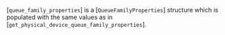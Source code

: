 [`queue_family_properties`] is a [`QueueFamilyProperties`] structure
which is populated with the same values as in
[`get_physical_device_queue_family_properties`].